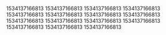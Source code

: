 1534137166813
1534137166813
1534137166813
1534137166813
1534137166813
1534137166813
1534137166813
1534137166813
1534137166813
1534137166813
1534137166813
1534137166813
1534137166813
1534137166813
1534137166813
